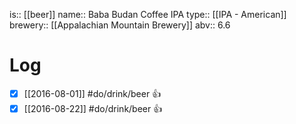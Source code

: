 is:: [[beer]]
name:: Baba Budan Coffee IPA
type:: [[IPA - American]]
brewery:: [[Appalachian Mountain Brewery]]
abv:: 6.6

# Log
- [x] [[2016-08-01]] #do/drink/beer 👍
- [x] [[2016-08-22]] #do/drink/beer 👍
